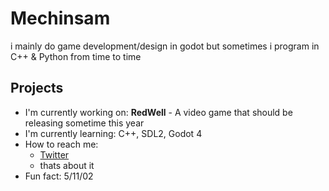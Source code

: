 # Mechinsam
i mainly do game development/design in godot but sometimes i program in C++ & Python from time to time

## Projects
- I'm currently working on: **RedWell** - A video game that should be releasing sometime this year
- I'm currently learning: C++, SDL2, Godot 4
- How to reach me:
  - [Twitter](https://twitter.com/Mechinsam_)
  - thats about it
- Fun fact: 5/11/02

